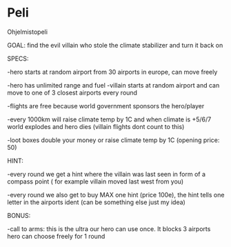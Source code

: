 # Peli
Ohjelmistopeli

GOAL:
find the evil villain who stole the climate stabilizer and turn it back on

SPECS:

-hero starts at random airport from 30 airports in europe, can move freely

-hero has unlimited range and fuel
-villain starts at random airport and can move to one of 3 closest airports every round 

-flights are free because world government sponsors the hero/player

-every 1000km will raise climate temp by 1C and when climate is +5/6/7 world explodes and hero dies (villain flights dont count to this)

-loot boxes double your money or raise climate temp by 1C (opening price: 50)

HINT:

-every round we get a hint where the villain was last seen in form of a compass point ( for example villain moved last west from you)

-every round we also get to buy MAX one hint (price 100e), the hint tells one letter in the airports ident (can be something else just my idea)

BONUS:

-call to arms: this is the ultra our hero can use once. It blocks 3 airports hero can choose freely for 1 round 
